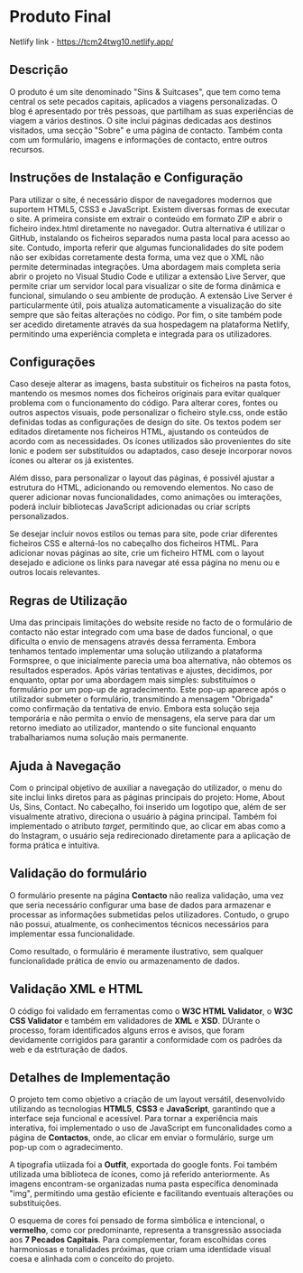# Produto Final
Netlify link - https://tcm24twg10.netlify.app/

## Descrição
  O produto é um site denominado "Sins & Suitcases", que tem como tema central os sete pecados capitais, aplicados a viagens personalizadas. O blog é apresentado por três pessoas, que partilham as suas experiências de viagem a vários destinos. O site inclui páginas dedicadas aos destinos visitados, uma secção "Sobre" e uma página de contacto. Também conta com um formulário, imagens e informações de contacto, entre outros recursos.

## Instruções de Instalação e Configuração
Para utilizar o site, é necessário dispor de navegadores modernos que suportem HTML5, CSS3 e JavaScript. Existem diversas formas de executar o site. A primeira consiste em extrair o conteúdo em formato ZIP e abrir o ficheiro index.html diretamente no navegador. Outra alternativa é utilizar o GitHub, instalando os ficheiros separados numa pasta local para acesso ao site. Contudo, importa referir que algumas funcionalidades do site podem não ser exibidas corretamente desta forma, uma vez que o XML não permite determinadas integrações.
Uma abordagem mais completa seria abrir o projeto no Visual Studio Code e utilizar a extensão Live Server, que permite criar um servidor local para visualizar o site de forma dinâmica e funcional, simulando o seu ambiente de produção. A extensão Live Server é particularmente útil, pois atualiza automaticamente a visualização do site sempre que são feitas alterações no código.
Por fim, o site também pode ser acedido diretamente através da sua hospedagem na plataforma Netlify, permitindo uma experiência completa e integrada para os utilizadores.

## Configurações
Caso deseje alterar as imagens, basta substituir os ficheiros na pasta fotos, mantendo os mesmos nomes dos ficheiros originais para evitar qualquer problema com o funcionamento do código. Para alterar cores, fontes ou outros aspectos visuais, pode personalizar o ficheiro style.css, onde estão definidas todas as configurações de design do site. Os textos podem ser editados diretamente nos ficheiros HTML, ajustando os conteúdos de acordo com as necessidades. Os ícones utilizados são provenientes do site Ionic e podem ser substituídos ou adaptados, caso deseje incorporar novos ícones ou alterar os já existentes. 

Além disso, para personalizar o layout das páginas, é possivél ajustar a estrutura do HTML, adicionando ou removendo elementos. No caso de querer adicionar novas funcionalidades, como animações ou imterações, poderá incluir bibliotecas JavaScript adicionadas ou criar scripts personalizados. 

Se desejar incluir novos estilos ou temas para site, pode criar diferentes ficheiros CSS e alterná-los no cabeçalho dos ficheiros HTML. Para adicionar novas páginas ao site, crie um ficheiro HTML com o layout desejado e adicione os links para navegar até essa página no menu ou e outros locais relevantes. 

## Regras de Utilização
Uma das principais limitações do website reside no facto de o formulário de contacto não estar integrado com uma base de dados funcional, o que dificulta o envio de mensagens através dessa ferramenta. Embora tenhamos tentado implementar uma solução utilizando a plataforma Formspree, o que inicialmente parecia uma boa alternativa, não obtemos os resultados esperados. Após várias tentativas e ajustes, decidimos, por enquanto, optar por uma abordagem mais simples: substituímos o formulário por um pop-up de agradecimento. Este pop-up aparece após o utilizador submeter o formulário, transmitindo a mensagem "Obrigada" como confirmação da tentativa de envio. Embora esta solução seja temporária e não permita o envio de mensagens, ela serve para dar um retorno imediato ao utilizador, mantendo o site funcional enquanto trabalhariamos numa solução mais permanente.

## Ajuda à Navegação
Com o principal objetivo de auxiliar a navegação do utilizador, o menu do site inclui links diretos para as páginas principais do projeto: Home, About Us, Sins, Contact.
No cabeçalho, foi inserido um logotipo que, além de ser visualmente atrativo, direciona o usuário à página principal. Também foi implementado o atributo *target*, permitindo que, ao clicar em abas como a do Instagram, o usuário seja redirecionado diretamente para a aplicação de forma prática e intuitiva.

## Validação do formulário
O formulário presente na página **Contacto** não realiza validação, uma vez que seria necessário configurar uma base de dados para armazenar e processar as informações submetidas pelos utilizadores. Contudo, o grupo não possui, atualmente, os conhecimentos técnicos necessários para implementar essa funcionalidade. 

Como resultado, o formulário é meramente ilustrativo, sem qualquer funcionalidade prática de envio ou armazenamento de dados.

## Validação XML e HTML
O código foi validado em ferramentas como o **W3C HTML Validator**, o **W3C CSS Validator** e também em validadores de **XML** e **XSD**. DUrante o processo, foram identificados alguns erros e avisos, que foram devidamente corrigidos para garantir a conformidade com os padrões da web e da estrturação de dados.

## Detalhes de Implementação
O projeto tem como objetivo a criação de um layout versátil, desenvolvido utilizando as tecnologias **HTML5**, **CSS3** e **JavaScript**, garantindo que a interface seja funcional e acessível. Para tornar a experiência mais interativa, foi implementado o uso de JavaScript em funconalidades como a página de **Contactos**, onde, ao clicar em enviar o formulário, surge um pop-up com o agradecimento. 

A tipografia utiizada foi a **Outfit**, exportada do google fonts. Foi também utilizada uma biblioteca de ícones, como já referido anteriormente. As imagens encontram-se organizadas numa pasta específica denominada "img", permitindo uma gestão eficiente e facilitando eventuais alterações ou substituições.
 
 O esquema de cores foi pensado de forma simbólica e intencional, o **vermelho**, como cor predominante, representa a transgressão associada aos **7 Pecados Capitais**. Para complementar, foram escolhidas cores harmoniosas e tonalidades próximas, que criam uma identidade visual coesa e alinhada com o conceito do projeto.
